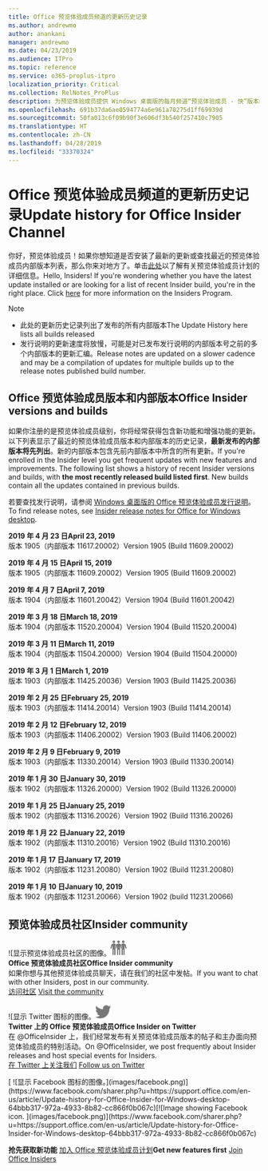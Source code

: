 ```yaml
---
title: Office 预览体验成员频道的更新历史记录
ms.author: andrewmo
author: anankani
manager: andrewmo
ms.date: 04/23/2019
ms.audience: ITPro
ms.topic: reference
ms.service: o365-proplus-itpro
localization_priority: Critical
ms.collection: RelNotes_ProPlus
description: 为预览体验成员提供 Windows 桌面版的每月频道“预览体验成员 - 快”版本的更新历史记录
ms.openlocfilehash: 691b37da6ae0594774a6e961a70275d1ff69939d
ms.sourcegitcommit: 50fa013c6f09b90f3e606df3b540f257410c7905
ms.translationtype: HT
ms.contentlocale: zh-CN
ms.lasthandoff: 04/28/2019
ms.locfileid: "33370324"
---
```

# <a name="update-history-for-office-insider-channel"></a><span data-ttu-id="f468e-103">Office 预览体验成员频道的更新历史记录</span><span class="sxs-lookup"><span data-stu-id="f468e-103">Update history for Office Insider Channel</span></span>

<span data-ttu-id="f468e-p101">你好，预览体验成员！如果你想知道是否安装了最新的更新或查找最近的预览体验成员内部版本列表，那么你来对地方了。单击[此处](https://insider.office.com/)以了解有关预览体验成员计划的详细信息。</span><span class="sxs-lookup"><span data-stu-id="f468e-p101">Hello, Insiders! If you're wondering whether you have the latest update installed or are looking for a list of recent Insider build, you're in the right place. Click [here](https://insider.office.com/) for more information on the Insiders Program.</span></span>

> [!NOTE]
> - <span data-ttu-id="f468e-107">此处的更新历史记录列出了发布的所有内部版本</span><span class="sxs-lookup"><span data-stu-id="f468e-107">The Update History here lists all builds released</span></span>
> - <span data-ttu-id="f468e-108">发行说明的更新速度将放慢，可能是对已发布发行说明的内部版本号之前的多个内部版本的更新汇编。</span><span class="sxs-lookup"><span data-stu-id="f468e-108">Release notes are updated on a slower cadence and may be a compilation of updates for multiple builds up to the release notes published build number.</span></span>



## <a name="office-insider-versions-and-builds"></a><span data-ttu-id="f468e-109">Office 预览体验成员版本和内部版本</span><span class="sxs-lookup"><span data-stu-id="f468e-109">Office Insider versions and builds</span></span>

<span data-ttu-id="f468e-p102">如果你注册的是预览体验成员级别，你将经常获得包含新功能和增强功能的更新。以下列表显示了最近的预览体验成员版本和内部版本的历史记录，**最新发布的内部版本将先列出**。新的内部版本包含先前内部版本中所含的所有更新。</span><span class="sxs-lookup"><span data-stu-id="f468e-p102">If you're enrolled in the Insider level you get frequent updates with new features and improvements. The following list shows a history of recent Insider versions and builds, with **the most recently released build listed first**. New builds contain all the updates contained in previous builds.</span></span> 

<span data-ttu-id="f468e-113">若要查找发行说明，请参阅 [Windows 桌面版的 Office 预览体验成员发行说明](https://docs.microsoft.com/zh-CN/OfficeUpdates/release-notes-office-insider)。</span><span class="sxs-lookup"><span data-stu-id="f468e-113">To find release notes, see [Insider release notes for Office for Windows desktop](https://docs.microsoft.com/zh-CN/OfficeUpdates/release-notes-office-insider).</span></span>

[//]: # (请勿移除)

<span data-ttu-id="f468e-115">**2019 年 4 月 23 日**</span><span class="sxs-lookup"><span data-stu-id="f468e-115">**April 23, 2019**</span></span><br/> <span data-ttu-id="f468e-116">版本 1905（内部版本 11617.20002）</span><span class="sxs-lookup"><span data-stu-id="f468e-116">Version 1905 (Build 11609.20002)</span></span><br/>

<span data-ttu-id="f468e-117">**2019 年 4 月 15 日**</span><span class="sxs-lookup"><span data-stu-id="f468e-117">**April 15, 2019**</span></span><br/> <span data-ttu-id="f468e-118">版本 1905（内部版本 11609.20002）</span><span class="sxs-lookup"><span data-stu-id="f468e-118">Version 1905 (Build 11609.20002)</span></span><br/>

<span data-ttu-id="f468e-119">**2019 年 4 月 7 日**</span><span class="sxs-lookup"><span data-stu-id="f468e-119">**April 7, 2019**</span></span><br/> <span data-ttu-id="f468e-120">版本 1904（内部版本 11601.20042）</span><span class="sxs-lookup"><span data-stu-id="f468e-120">Version 1904 (Build 11601.20042)</span></span><br/>

<span data-ttu-id="f468e-121">**2019 年 3 月 18 日**</span><span class="sxs-lookup"><span data-stu-id="f468e-121">**March 18, 2019**</span></span><br/> <span data-ttu-id="f468e-122">版本 1904（内部版本 11520.20004）</span><span class="sxs-lookup"><span data-stu-id="f468e-122">Version 1904 (Build 11520.20004)</span></span><br/>

<span data-ttu-id="f468e-123">**2019 年 3 月 11 日**</span><span class="sxs-lookup"><span data-stu-id="f468e-123">**March 11, 2019**</span></span><br/> <span data-ttu-id="f468e-124">版本 1904（内部版本 11504.20000）</span><span class="sxs-lookup"><span data-stu-id="f468e-124">Version 1904 (Build 11504.20000)</span></span><br/>

<span data-ttu-id="f468e-125">**2019 年 3 月 1 日**</span><span class="sxs-lookup"><span data-stu-id="f468e-125">**March 1, 2019**</span></span><br/> <span data-ttu-id="f468e-126">版本 1903（内部版本 11425.20036）</span><span class="sxs-lookup"><span data-stu-id="f468e-126">Version 1903 (Build 11425.20036)</span></span><br/> 

<span data-ttu-id="f468e-127">**2019 年 2 月 25 日**</span><span class="sxs-lookup"><span data-stu-id="f468e-127">**February 25, 2019**</span></span><br/> <span data-ttu-id="f468e-128">版本 1903（内部版本 11414.20014）</span><span class="sxs-lookup"><span data-stu-id="f468e-128">Version 1903 (Build 11414.20014)</span></span><br/> 

<span data-ttu-id="f468e-129">**2019 年 2 月 12 日**</span><span class="sxs-lookup"><span data-stu-id="f468e-129">**February 12, 2019**</span></span><br/> <span data-ttu-id="f468e-130">版本 1903（内部版本 11406.20002）</span><span class="sxs-lookup"><span data-stu-id="f468e-130">Version 1903 (Build 11406.20002)</span></span><br/> 

<span data-ttu-id="f468e-131">**2019 年 2 月 9 日**</span><span class="sxs-lookup"><span data-stu-id="f468e-131">**February 9, 2019**</span></span><br/> <span data-ttu-id="f468e-132">版本 1903（内部版本 11330.20014）</span><span class="sxs-lookup"><span data-stu-id="f468e-132">Version 1903 (Build 11330.20014)</span></span><br/> 

<span data-ttu-id="f468e-133">**2019 年 1 月 30 日**</span><span class="sxs-lookup"><span data-stu-id="f468e-133">**January 30, 2019**</span></span><br/> <span data-ttu-id="f468e-134">版本 1902（内部版本 11326.20000）</span><span class="sxs-lookup"><span data-stu-id="f468e-134">Version 1902 (Build 11326.20000)</span></span><br/> 

<span data-ttu-id="f468e-135">**2019 年 1 月 25 日**</span><span class="sxs-lookup"><span data-stu-id="f468e-135">**January 25, 2019**</span></span><br/> <span data-ttu-id="f468e-136">版本 1902（内部版本 11316.20026）</span><span class="sxs-lookup"><span data-stu-id="f468e-136">Version 1902 (Build 11316.20026)</span></span><br/> 

<span data-ttu-id="f468e-137">**2019 年 1 月 22 日**</span><span class="sxs-lookup"><span data-stu-id="f468e-137">**January 22, 2019**</span></span><br/> <span data-ttu-id="f468e-138">版本 1902（内部版本 11310.20016）</span><span class="sxs-lookup"><span data-stu-id="f468e-138">Version 1902 (Build 11310.20016)</span></span><br/> 

<span data-ttu-id="f468e-139">**2019 年 1 月 17 日**</span><span class="sxs-lookup"><span data-stu-id="f468e-139">**January 17, 2019**</span></span><br/> <span data-ttu-id="f468e-140">版本 1902（内部版本 11231.20080）</span><span class="sxs-lookup"><span data-stu-id="f468e-140">Version 1902 (Build 11231.20080)</span></span><br/>

<span data-ttu-id="f468e-141">**2019 年 1 月 10 日**</span><span class="sxs-lookup"><span data-stu-id="f468e-141">**January 10, 2019**</span></span><br/> <span data-ttu-id="f468e-142">版本 1902（内部版本 11231.20066）</span><span class="sxs-lookup"><span data-stu-id="f468e-142">Version 1902 (build 11231.20066)</span></span><br/> 


## <a name="insider-community"></a><span data-ttu-id="f468e-143">预览体验成员社区</span><span class="sxs-lookup"><span data-stu-id="f468e-143">Insider community</span></span>

<span data-ttu-id="f468e-144">![显示预览体验成员社区的图像。</span><span class="sxs-lookup"><span data-stu-id="f468e-144">![Image showing insider community.</span></span> ](images/insidercommunity.png) <br/>
<span data-ttu-id="f468e-145">**Office 预览体验成员社区**</span><span class="sxs-lookup"><span data-stu-id="f468e-145">**Office Insider community**</span></span><br/> <span data-ttu-id="f468e-146">如果你想与其他预览体验成员聊天，请在我们的社区中发帖。</span><span class="sxs-lookup"><span data-stu-id="f468e-146">If you want to chat with other Insiders, post in our community.</span></span><br/><span data-ttu-id="f468e-147"> 
[访问社区](https://go.microsoft.com/fwlink/?linkid=843493)</span><span class="sxs-lookup"><span data-stu-id="f468e-147"> 
[Visit the community](https://go.microsoft.com/fwlink/?linkid=843493)</span></span><br/> 

<span data-ttu-id="f468e-148">![显示 Twitter 图标的图像。</span><span class="sxs-lookup"><span data-stu-id="f468e-148">![Image showing twitter icon.</span></span> ](images/twitter.png)<br/>
<span data-ttu-id="f468e-149">**Twitter 上的 Office 预览体验成员**</span><span class="sxs-lookup"><span data-stu-id="f468e-149">**Office Insider on Twitter**</span></span><br/> <span data-ttu-id="f468e-150">在 @OfficeInsider 上，我们经常发布有关预览体验成员版本的帖子和主办面向预览体验成员的特别活动。</span><span class="sxs-lookup"><span data-stu-id="f468e-150">On @OfficeInsider, we post frequently about Insider releases and host special events for Insiders.</span></span><br/><span data-ttu-id="f468e-151"> 
[在 Twitter 上关注我们](https://go.microsoft.com/fwlink/?linkid=717717)</span><span class="sxs-lookup"><span data-stu-id="f468e-151"> 
[Follow us on Twitter](https://go.microsoft.com/fwlink/?linkid=717717)</span></span><br/> 

<span data-ttu-id="f468e-152">
  [
  ![显示 Facebook 图标的图像。](images/facebook.png)](https://www.facebook.com/sharer.php?u=https://support.office.com/en-us/article/Update-history-for-Office-Insider-for-Windows-desktop-64bbb317-972a-4933-8b82-cc866f0b067c)</span><span class="sxs-lookup"><span data-stu-id="f468e-152">[![Image showing Facebook icon. ](images/facebook.png)](https://www.facebook.com/sharer.php?u=https://support.office.com/en-us/article/Update-history-for-Office-Insider-for-Windows-desktop-64bbb317-972a-4933-8b82-cc866f0b067c)</span></span>


<span data-ttu-id="f468e-153">**抢先获取新功能**
[加入 Office 预览体验成员计划](https://insider.office.com/)</span><span class="sxs-lookup"><span data-stu-id="f468e-153">**Get new features first**
[Join Office Insiders](https://insider.office.com/)</span></span>